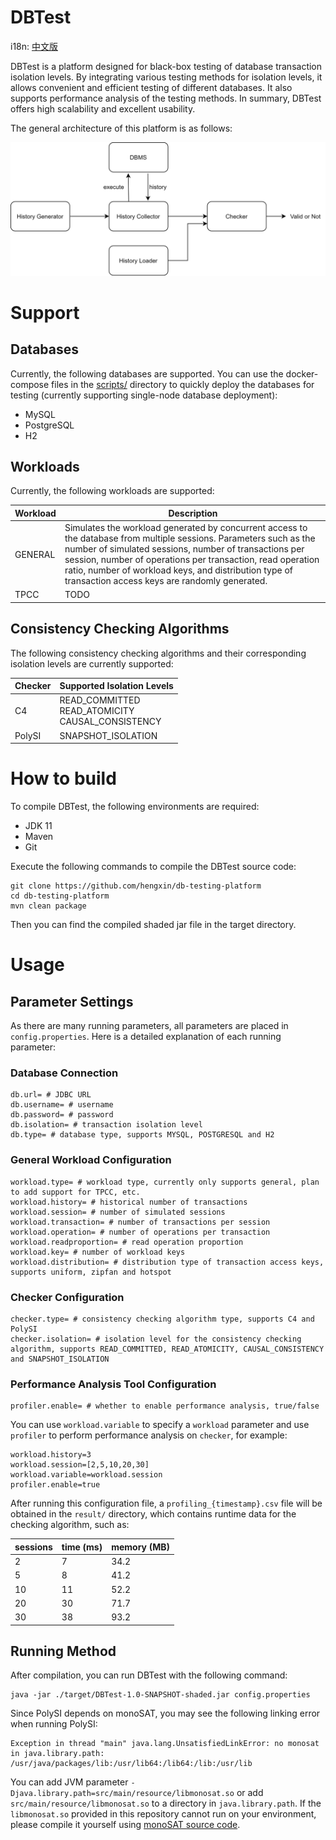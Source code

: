 # DBTest

i18n: [中文版](README_zh.md)

DBTest is a platform designed for black-box testing of database transaction isolation levels. By integrating various testing methods for isolation levels, it allows convenient and efficient testing of different databases. It also supports performance analysis of the testing methods. In summary, DBTest offers high scalability and excellent usability.

The general architecture of this platform is as follows:

![framework](framework.png)

# Support

## Databases

Currently, the following databases are supported. You can use the docker-compose files in the [scripts/](https://c.binjie.fun/scripts/) directory to quickly deploy the databases for testing (currently supporting single-node database deployment):

- MySQL
- PostgreSQL
- H2

## Workloads

Currently, the following workloads are supported:

| Workload | Description                                                  |
| -------- | ------------------------------------------------------------ |
| GENERAL  | Simulates the workload generated by concurrent access to the database from multiple sessions. Parameters such as the number of simulated sessions, number of transactions per session, number of operations per transaction, read operation ratio, number of workload keys, and distribution type of transaction access keys are randomly generated. |
| TPCC     | TODO                                                         |

## Consistency Checking Algorithms

The following consistency checking algorithms and their corresponding isolation levels are currently supported:

| Checker | Supported Isolation Levels                             |
| ------- | ------------------------------------------------------ |
| C4      | READ_COMMITTED<br>READ_ATOMICITY<br>CAUSAL_CONSISTENCY |
| PolySI  | SNAPSHOT_ISOLATION                                     |

# How to build

To compile DBTest, the following environments are required:

- JDK 11
- Maven
- Git

Execute the following commands to compile the DBTest source code:

```
git clone https://github.com/hengxin/db-testing-platform
cd db-testing-platform
mvn clean package
```

Then you can find the compiled shaded jar file in the target directory.

# Usage

## Parameter Settings

As there are many running parameters, all parameters are placed in `config.properties`. Here is a detailed explanation of each running parameter:

### Database Connection

```
db.url= # JDBC URL
db.username= # username
db.password= # password
db.isolation= # transaction isolation level
db.type= # database type, supports MYSQL, POSTGRESQL and H2
```

### General Workload Configuration

```
workload.type= # workload type, currently only supports general, plan to add support for TPCC, etc.
workload.history= # historical number of transactions
workload.session= # number of simulated sessions
workload.transaction= # number of transactions per session
workload.operation= # number of operations per transaction
workload.readproportion= # read operation proportion
workload.key= # number of workload keys
workload.distribution= # distribution type of transaction access keys, supports uniform, zipfan and hotspot
```

### Checker Configuration

```
checker.type= # consistency checking algorithm type, supports C4 and PolySI
checker.isolation= # isolation level for the consistency checking algorithm, supports READ_COMMITTED, READ_ATOMICITY, CAUSAL_CONSISTENCY and SNAPSHOT_ISOLATION
```

### Performance Analysis Tool Configuration

```
profiler.enable= # whether to enable performance analysis, true/false
```

You can use `workload.variable` to specify a `workload` parameter and use `profiler` to perform performance analysis on `checker`, for example:

```
workload.history=3
workload.session=[2,5,10,20,30]
workload.variable=workload.session
profiler.enable=true
```

After running this configuration file, a `profiling_{timestamp}.csv` file will be obtained in the `result/` directory, which contains runtime data for the checking algorithm, such as:

| sessions | time (ms) | memory (MB) |
| -------- | --------- | ----------- |
| 2        | 7         | 34.2        |
| 5        | 8         | 41.2        |
| 10       | 11        | 52.2        |
| 20       | 30        | 71.7        |
| 30       | 38        | 93.2        |

## Running Method

After compilation, you can run DBTest with the following command:

```
java -jar ./target/DBTest-1.0-SNAPSHOT-shaded.jar config.properties
```

Since PolySI depends on monoSAT, you may see the following linking error when running PolySI:

```
Exception in thread "main" java.lang.UnsatisfiedLinkError: no monosat in java.library.path: /usr/java/packages/lib:/usr/lib64:/lib64:/lib:/usr/lib
```

You can add JVM parameter `-Djava.library.path=src/main/resource/libmonosat.so` or add `src/main/resource/libmonosat.so` to a directory in `java.library.path`. If the `libmonosat.so` provided in this repository cannot run on your environment, please compile it yourself using [monoSAT source code](https://github.com/sambayless/monosat).
